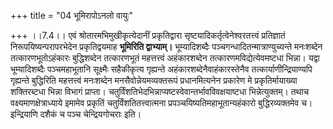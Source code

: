 +++
title = "04 भूमिरापोऽनलो वायुः"

+++
।।7.4।। एवं श्रोतारमभिमुखीकृत्येदानीं प्रकृतिद्वारा
सृष्ट्यादिकर्तृत्वेनेश्वरतत्त्वं प्रतिज्ञातं निरूपयिष्यन्परापरभेदेन
प्रकृतिद्वयमाह **भूमिरिति द्वाभ्याम्।** भूम्यादिशब्दैः
पञ्चगन्धादितन्मात्राण्युच्यन्ते मनःशब्देन तत्कारणभूतोऽहंकारः
बुद्धिशब्देन तत्कारणभूतं महत्तत्त्वं अहंकारशब्देन
तत्कारणमविद्येत्येवमष्टधा भिन्ना। यद्वा भूम्यादिशब्दैः पञ्चमहाभूतानि
सूक्ष्मैः सहैकीकृत्य गृह्यन्ते अहंकारशब्देनैवाहंकारस्तेनैव
तत्कार्याणीन्द्रियाण्यपि गृह्यन्ते बुद्धिरिति महत्तत्त्वं मनःशब्देन
मनसैवोन्नेयमव्यक्तरूपं प्रधानमित्यनेन प्रकारेण मे प्रकृतिर्मायाख्या
शक्तिरब्टधा भिन्ना विभागं प्राप्ता।
चतुर्विंशतिभेदभिन्नाप्यष्टस्वेवान्तर्भावविवक्षयाष्टधा भिन्नेत्युक्तम्।
तथाच वक्ष्यमाणक्षेत्राध्याये इमामेव प्रकृतिं चतुर्विंशतितत्त्वात्मना
प्रपञ्चयिष्यतिमहाभूतान्यहंकारो बुद्धिरव्यक्तमेव च। इन्द्रियाणि दशैकं च
पञ्च चेन्द्रियगोचराः इति।
